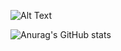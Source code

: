 ![Alt Text](https://media.giphy.com/media/BWD3CtcudWL28/giphy.gif)

![Anurag's GitHub stats](https://github-readme-stats.vercel.app/api?username=JuanDiegoAW&count_private=true&show_icons=true&theme=radical)

